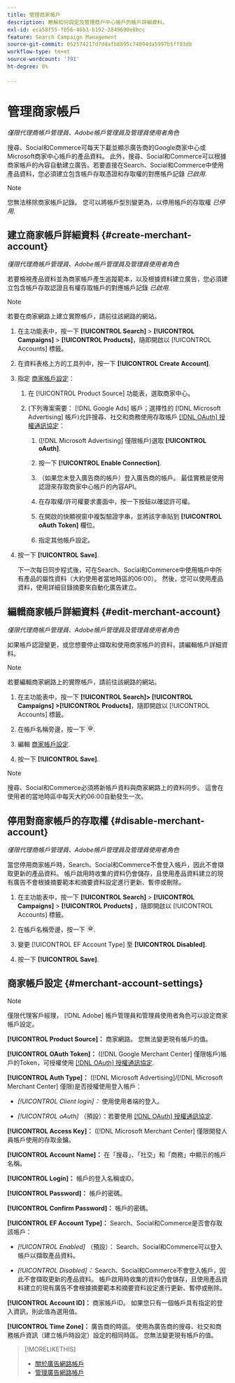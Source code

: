 ```yaml
---
title: 管理商家帳戶
description: 瞭解如何設定及管理商戶中心帳戶的帳戶詳細資料。
exl-id: eca58f55-f056-46b3-b192-2849690e8bcc
feature: Search Campaign Management
source-git-commit: 052574217d7ddafb8895c74094da5997b5ff83db
workflow-type: tm+mt
source-wordcount: '791'
ht-degree: 0%

---
```


# 管理商家帳戶

*僅限代理商帳戶管理員、Adobe帳戶管理員及管理員使用者角色*

搜尋、Social和Commerce可每天下載並顯示廣告商的Google商家中心或Microsoft商家中心帳戶的產品資料。 此外，搜尋、Social和Commerce可以根據商家帳戶的內容自動建立廣告。若要直接在Search、Social和Commerce中使用產品資料，您必須建立包含帳戶存取憑證和存取權的對應帳戶記錄 *已啟用*.

>[!NOTE]
>
>您無法移除商家帳戶記錄。 您可以將帳戶型別變更為，以停用帳戶的存取權 *已停用*.

## 建立商家帳戶詳細資料 {#create-merchant-account}

*僅限代理商帳戶管理員、Adobe帳戶管理員及管理員使用者角色*

若要檢視產品資料並為商家帳戶產生追蹤範本，以及根據資料建立廣告，您必須建立包含帳戶存取認證且有權存取帳戶的對應帳戶記錄 *已啟用*.

>[!NOTE]
>
>若要在商家網路上建立實際帳戶，請前往該網路的網站。

1. 在主功能表中，按一下 **[!UICONTROL Search]** \> **[!UICONTROL Campaigns]** \> **[!UICONTROL Products]**，隨即開啟以 [!UICONTROL Accounts] 標籤。

1. 在資料表格上方的工具列中，按一下 **[!UICONTROL Create Account]**.

1. 指定 [商家帳戶設定](#merchant-account-settings)：

   1. 在 [!UICONTROL Product Source] 功能表，選取商家中心。

   1. (下列專案需要： [!DNL Google Ads] 帳戶；選擇性的 [!DNL Microsoft Advertising] 帳戶)允許搜尋、社交和商務使用存取帳戶 [[!DNL OAuth] 授權通訊協定](https://oauth.net/2/)：

      1. ([!DNL Microsoft Advertising] 僅限帳戶)選取 **[!UICONTROL oAuth]**.

      1. 按一下 **[!UICONTROL Enable Connection]**.

      1. （如果您未登入廣告商的帳戶）登入廣告商的帳戶。 最佳實務是使用認證來存取商家中心帳戶的內容API。

      1. 在存取權/許可權要求畫面中，按一下按鈕以確認許可權。

      1. 在開啟的快顯視窗中複製驗證字串，並將該字串貼到 **[!UICONTROL oAuth Token]** 欄位。

      1. 指定其他帳戶設定。

1. 按一下 **[!UICONTROL Save]**.

   下一次每日同步程式後，可在Search、Social和Commerce中使用帳戶中所有產品的屬性資料（大約使用者當地時區的06:00）。 然後，您可以使用產品資料，使用詳細目錄摘要來自動化廣告建立。

## 編輯商家帳戶詳細資料 {#edit-merchant-account}

*僅限代理商帳戶管理員、Adobe帳戶管理員及管理員使用者角色*

如果帳戶認證變更，或您想要停止擷取和使用商家帳戶的資料，請編輯帳戶詳細資料。

>[!NOTE]
>
>若要編輯商家網路上的實際帳戶，請前往該網路的網站。

1. 在主功能表中，按一下 **[!UICONTROL Search]\> [!UICONTROL Campaigns] \>[!UICONTROL Products]**，隨即開啟以 [!UICONTROL Accounts] 標籤。

1. 在帳戶名稱旁邊，按一下 ![檢視/編輯設定](/help/search-social-commerce/assets/settings.png "檢視/編輯設定").

1. 編輯 [商家帳戶設定](#merchant-account-settings).

1. 按一下 **[!UICONTROL Save]**.

>[!NOTE]
>
>搜尋、Social和Commerce必須將新帳戶資料與商家網路上的資料同步。 這會在使用者的當地時區中每天大約06:00自動發生一次。

## 停用對商家帳戶的存取權 {#disable-merchant-account}

*僅限代理商帳戶管理員、Adobe帳戶管理員及管理員使用者角色*

當您停用商家帳戶時，Search、Social和Commerce不會登入帳戶，因此不會擷取更新的產品資料。 帳戶啟用時收集的資料仍會儲存，且使用產品資料建立的現有廣告不會根據摘要範本和摘要資料設定進行更新、暫停或刪除。

1. 在主功能表中，按一下 **[!UICONTROL Search]** \> **[!UICONTROL Campaigns]** \> **[!UICONTROL Products]** ，隨即開啟以 [!UICONTROL Accounts] 標籤。

1. 在帳戶名稱旁邊，按一下 ![檢視/編輯設定](/help/search-social-commerce/assets/settings.png "檢視/編輯設定").

1. 變更 [!UICONTROL EF Account Type] 至 **[!UICONTROL Disabled]**.

1. 按一下 **[!UICONTROL Save]**.

## 商家帳戶設定 {#merchant-account-settings}

>[!NOTE]
>
>僅限代理客戶經理， [!DNL Adobe] 帳戶管理員和管理員使用者角色可以設定商家帳戶設定。

**[!UICONTROL Product Source]：** 商家網路。 您無法變更現有帳戶的值。

**[!UICONTROL OAuth Token]：** ([!DNL Google Merchant Center] 僅限帳戶)帳戶的Token，可授權使用 [[!DNL OAuth] 授權通訊協定](https://oauth.net/2/).

**[!UICONTROL Auth Type]：** ([!DNL Microsoft Advertising]/[!DNL Microsoft Merchant Center] 僅限)是否授權使用登入帳戶：

* *[!UICONTROL Client login]：* 使用使用者端的登入。

* *[!UICONTROL oAuth]* （預設）：若要使用 [[!DNL OAuth] 授權通訊協定](https://oauth.net/2/).

**[!UICONTROL Access Key]：** ([!DNL Microsoft Merchant Center] 僅限開發人員帳戶使用的存取金鑰。

**[!UICONTROL Account Name]：** 在「搜尋」、「社交」和「商務」中顯示的帳戶名稱。

**[!UICONTROL Login]：** 帳戶的登入名稱或ID。

**[!UICONTROL Password]：** 帳戶的密碼。

**[!UICONTROL Confirm Password]：** 帳戶的密碼。

**[!UICONTROL EF Account Type]：** Search、Social和Commerce是否會存取該帳戶：

* *[!UICONTROL Enabled]* （預設）： Search、Social和Commerce可以登入帳戶以擷取產品資料。

* *[!UICONTROL Disabled]：* Search、Social和Commerce不會登入帳戶，因此不會擷取更新的產品資料。 帳戶啟用時收集的資料仍會儲存，且使用產品資料建立的現有廣告不會根據摘要範本和摘要資料設定進行更新、暫停或刪除。

**[!UICONTROL Account ID]：** 商家帳戶ID。 如果您只有一個帳戶具有指定的登入資訊，則此值為選用值。

**[!UICONTROL Time Zone]：** 廣告商的時區。 使用為廣告商的搜尋、社交和商務帳戶資訊（建立帳戶時設定）設定的相同時區。 您無法變更現有帳戶的值。

>[!MORELIKETHIS]
>
>* [關於廣告網路帳戶](ad-network-account-about.md)
>* [管理廣告網路帳戶](ad-network-account-manage.md)
